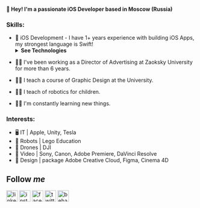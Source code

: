 
#### 👋 Hey! I'm a passionate iOS Developer based in Moscow (Russia)

### Skills:
- 🍎 iOS Development - I have 1+ years experience with building iOS Apps, my strongest language is Swift! <details> <summary><b>See Technologies</b></summary><ul>
  <li>UIKit</li>
  <li>CoreData</li>
  <li>Realm</li>
  <li>API</li>
  <li>Cocoapods</li>
  <li>JSON</li>
  <li>Stack View</li>
  <li>Auto Layout</li>
</ul></details> 

- :man_office_worker: I've been working as a Director of Advertising at Zaoksky University for more than 6 years.

- :man_artist: I teach a course of Graphic Design at the University.

- :man_teacher: I teach of robotics for children.

- :man_technologist: I'm constantly learning new things.



### Interests:
- :desktop_computer: IT | Apple, Unity, Tesla
- :robot: Robots | Lego Education
- :helicopter: Drones | DJI
- :movie_camera: Video | Sony, Canon, Adobe Premiere, DaVinci Resolve
- :art: Design | package Adobe Creative Cloud, Figma, Cinema 4D


## Follow ***me***

[<img src="https://user-images.githubusercontent.com/71283039/132022115-2858493b-14de-4b86-8b95-b0bac4f1cb18.png" alt="linkedin" width="30"/>][linkedin]
[<img src="https://user-images.githubusercontent.com/71283039/132022727-fe1359e1-1446-46a0-baac-a62753330116.png" alt="instagram" width="30"/>][instagram]
[<img src="https://user-images.githubusercontent.com/71283039/132022883-f4235aed-1234-4a5e-af6b-6f123a6aa6b2.png" alt="facebook" width="30"/>][facebook]
[<img src="https://user-images.githubusercontent.com/71283039/132022909-9fcbb71e-4540-47eb-b9b3-a226a4eafbf0.png" alt="twitter" width="30"/>][twitter]
[<img src="https://user-images.githubusercontent.com/71283039/132022922-69e960f7-5481-495a-92c9-01ee30e7a515.png" alt="behance" width="30"/>][behance]

[linkedin]: https://www.linkedin.com/in/tsolovart/
[instagram]: https://www.instagram.com/tsolovartem/
[facebook]: https://www.facebook.com/tsolovart/
[twitter]: https://twitter.com/tsolovart
[behance]: https://www.behance.net/tsolovart
